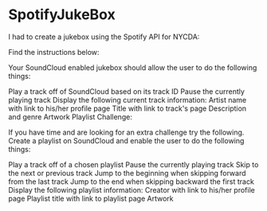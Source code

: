 # SpotifyJukeBox

I had to create a jukebox using the Spotify API for NYCDA:

Find the instructions below:

Your SoundCloud enabled jukebox should allow the user to do the following things:

Play a track off of SoundCloud based on its track ID
Pause the currently playing track
Display the following current track information:
Artist name with link to his/her profile page
Title with link to track's page
Description and genre
Artwork
Playlist Challenge:

If you have time and are looking for an extra challenge try the following. Create a playlist on SoundCloud and enable the user to do the following things:

Play a track off of a chosen playlist
Pause the currently playing track
Skip to the next or previous track
Jump to the beginning when skipping forward from the last track
Jump to the end when skipping backward the first track
Display the following playlist information:
Creator with link to his/her profile page
Playlist title with link to playlist page
Artwork
